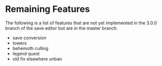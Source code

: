 # Remaining Features

The following is a list of features that are not yet implemented in the 3.0.0
branch of the save editor but are in the master branch.

- save conversion
- towers
- behemoth culling
- legend quest
- old fix elsewhere unban
